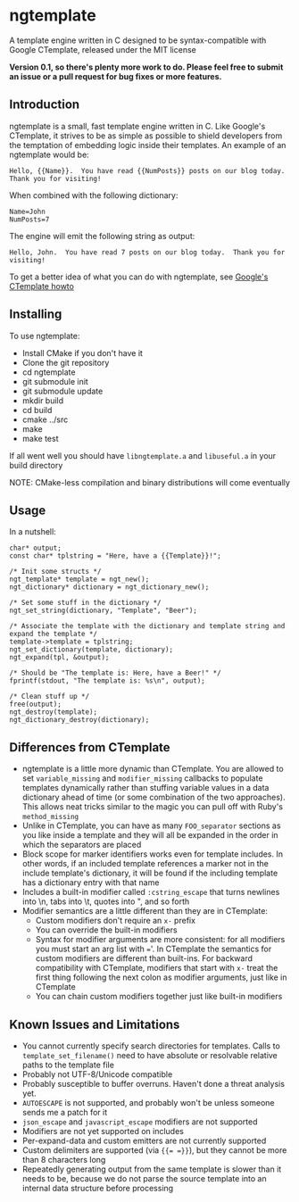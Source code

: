 # ngtemplate 

A template engine written in C designed to be syntax-compatible with Google CTemplate, released under the MIT license

**Version 0.1, so there's plenty more work to do.  Please feel free to submit an issue or a pull request for bug fixes or more features.**

Introduction
------------

ngtemplate is a small, fast template engine written in C.  Like Google's CTemplate, it
strives to be as simple as possible to shield developers from the temptation of embedding
logic inside their templates.  An example of an ngtemplate would be:

    Hello, {{Name}}.  You have read {{NumPosts}} posts on our blog today.  Thank you for visiting!

When combined with the following dictionary:

    Name=John
    NumPosts=7

The engine will emit the following string as output:

    Hello, John.  You have read 7 posts on our blog today.  Thank you for visiting!

To get a better idea of what you can do with ngtemplate, see [Google's CTemplate howto](http://google-ctemplate.googlecode.com/svn/trunk/doc/howto.html)

Installing
----------

To use ngtemplate:

- Install CMake if you don't have it
- Clone the git repository
- cd ngtemplate
- git submodule init
- git submodule update
- mkdir build
- cd build
- cmake ../src
- make
- make test
    
If all went well you should have `libngtemplate.a` and `libuseful.a` in your build directory

NOTE: CMake-less compilation and binary distributions will come eventually

Usage
-----

In a nutshell: 

    char* output;
    const char* tplstring = "Here, have a {{Template}}!";
    
    /* Init some structs */
    ngt_template* template = ngt_new();
    ngt_dictionary* dictionary = ngt_dictionary_new();
        
    /* Set some stuff in the dictionary */
    ngt_set_string(dictionary, "Template", "Beer");
    
    /* Associate the template with the dictionary and template string and expand the template */
    template->template = tplstring;
    ngt_set_dictionary(template, dictionary);
    ngt_expand(tpl, &output);
    
    /* Should be "The template is: Here, have a Beer!" */
    fprintf(stdout, "The template is: %s\n", output);
    
    /* Clean stuff up */
    free(output);
    ngt_destroy(template);
    ngt_dictionary_destroy(dictionary);

Differences from CTemplate
--------------------------

- ngtemplate is a little more dynamic than CTemplate.  You are allowed to set `variable_missing` and 
      `modifier_missing` callbacks to populate templates dynamically rather than stuffing variable
      values in a data dictionary ahead of time (or some combination of the two approaches).  This
      allows neat tricks similar to the magic you can pull off with Ruby's `method_missing`
- Unlike in CTemplate, you can have as many `FOO_separator` sections as you like inside a template 
      and they will all be expanded in the order in which the separators are placed
- Block scope for marker identifiers works even for template includes.  In other words, if an
      included template references a marker not in the include template's dictionary, it will be found
      if the including template has a dictionary entry with that name
- Includes a built-in modifier called `:cstring_escape` that turns newlines into \n, tabs into \t, 
      quotes into \", and so forth
- Modifier semantics are a little different than they are in CTemplate:
    - Custom modifiers don't require an `x-` prefix
    - You can override the built-in modifiers
    - Syntax for modifier arguments are more consistent: for all modifiers you must start an 
          arg list with `=`'.  In CTemplate the semantics for custom modifiers are different than
          built-ins.  For backward compatibility with CTemplate, modifiers that start with `x-` treat
          the first thing following the next colon as modifier arguments, just like in CTemplate
    - You can chain custom modifiers together just like built-in modifiers

Known Issues and Limitations
----------------------------

- You cannot currently specify search directories for templates.  Calls to `template_set_filename()` need to have absolute or resolvable relative paths to the template file
- Probably not UTF-8/Unicode compatible
- Probably susceptible to buffer overruns.  Haven't done a threat analysis yet.
- `AUTOESCAPE` is not supported, and probably won't be unless someone sends me a patch for it
- `json_escape` and `javascript_escape` modifiers are not supported
- Modifiers are not yet supported on includes
- Per-expand-data and custom emitters are not currently supported
- Custom delimiters are supported (via `{{= =}}`), but they cannot be more than 8 characters long
- Repeatedly generating output from the same template is slower than it needs to be, because we do not parse the source template into an internal data structure before processing
